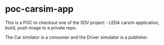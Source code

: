 # poc-carsim-app

This is a POC to checkout one of the SDV project - LEDA carsim application, build, push image to a private repo.

The Car similator is a consumer and the Driver simulator is a publisher.
